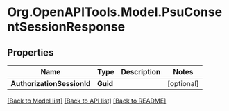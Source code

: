 # Org.OpenAPITools.Model.PsuConsentSessionResponse

## Properties

Name | Type | Description | Notes
------------ | ------------- | ------------- | -------------
**AuthorizationSessionId** | **Guid** |  | [optional] 

[[Back to Model list]](../README.md#documentation-for-models) [[Back to API list]](../README.md#documentation-for-api-endpoints) [[Back to README]](../README.md)

